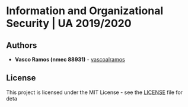 # Information and Organizational Security | UA 2019/2020

## Authors

-   **Vasco Ramos (nmec 88931)** - [vascoalramos](https://github.com/vascoalramos)

## License

This project is licensed under the MIT License - see the [LICENSE](https://github.com/vascoalramos/sio/blob/master/LICENSE) file for deta
